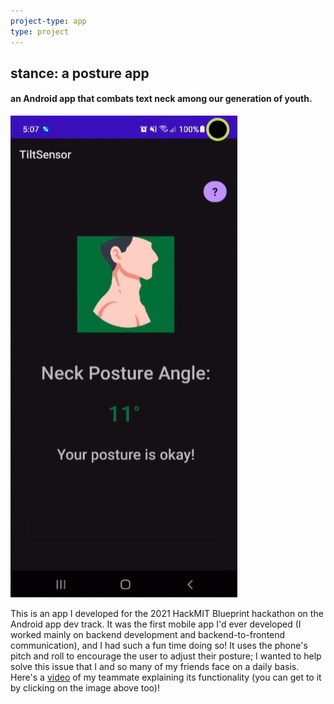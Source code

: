 ```yaml
---
project-type: app 
type: project
---
```

## stance: a posture app
#### an Android app that combats text neck among our generation of youth.

[![stance](/assets/pics/project_pics/stance/stance-vid.jpg)](https://www.youtube.com/watch?v=zPZtRu6kIA4 "Stance")

This is an app I developed for the 2021 HackMIT Blueprint hackathon on the Android app dev track. It was the first mobile app I'd ever developed (I worked mainly on backend development and backend-to-frontend communication), and I had such a fun time doing so! It uses the phone's pitch and roll to encourage the user to adjust their posture; I wanted to help solve this issue that I and so many of my friends face on a daily basis. Here's a <a href="https://www.youtube.com/watch?v=_-R0hN36UaE">video</a> of my teammate explaining its functionality (you can get to it by clicking on the image above too)!